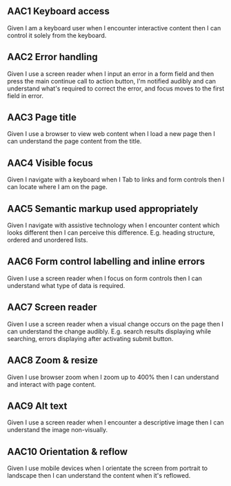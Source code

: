 
 

## AAC1 Keyboard access
 
Given I am a keyboard user when I encounter interactive content then I can control it solely from the keyboard.

## AAC2 Error handling 

Given I use a screen reader when I input an error in a form field and then press the main continue call to action button, I'm notified audibly and can understand what's required to correct the error, and focus moves to the first field in error.

## AAC3 Page title 

Given I use a browser to view web content when I load a new page then I can understand the page content from the title.

## AAC4 Visible focus 

Given I navigate with a keyboard when I Tab to links and form controls then I can locate where I am on the page.

## AAC5 Semantic markup used appropriately

Given I navigate with assistive technology when I encounter content which looks different then I can perceive this difference. E.g. heading structure, ordered and unordered lists. 

## AAC6 Form control labelling and inline errors

Given I use a screen reader when I focus on form controls then I can understand what type of data is required.

## AAC7 Screen reader

Given I use a screen reader when a visual change occurs on the page then I can understand the change audibly. E.g. search results displaying while searching, errors displaying after activating submit button.

## AAC8 Zoom & resize

Given I use browser zoom when I zoom up to 400% then I can understand and interact with page content.

## AAC9 Alt text

Given I use a screen reader when I encounter a descriptive image then I can understand the image non-visually.

## AAC10 Orientation & reflow

Given I use mobile devices when I orientate the screen from portrait to landscape then I can understand the content when it's reflowed.

